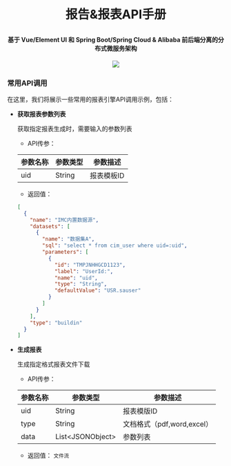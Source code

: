 <h1 align="center" style="margin: 30px 0 30px; font-weight: bold;">报告&报表API手册</h1>
<h4 align="center">基于 Vue/Element UI 和 Spring Boot/Spring Cloud & Alibaba 前后端分离的分布式微服务架构</h4>
<p align="center">
    <a href="http://imc.smartsolutions.com.cn/login"></a>
    <a href="http://imc.smartsolutions.com.cn/login"><img src="https://img.shields.io/badge/IMC-v3.5.0-brightgreen.svg"></a>	
</p>

### 常用API调用

在这里，我们将展示一些常用的报表引擎API调用示例，包括：

- **获取报表参数列表**

  获取指定报表生成时，需要输入的参数列表

  * API传参：

  | 参数名称 | 参数类型 | 参数描述   |
  | -------- | -------- | ---------- |
  | uid      | String   | 报表模板ID |

  * 返回值：

  ```json
  [
    {
      "name": "IMC内置数据源",
      "datasets": [
        {
          "name": "数据集A",
          "sql": "select * from cim_user where uid=:uid",
          "parameters": [
            {
              "id": "TMPJNHHGCD1123",
              "label": "UserId:",
              "name": "uid",
              "type": "String",
              "defaultValue": "USR.sauser"
            }
          ]
        }
      ],
      "type": "buildin"
    }
  ]
  ```

- **生成报表**

  生成指定格式报表文件下载

  * API传参：

  | 参数名称 | 参数类型               | 参数描述                   |
  | -------- | ---------------------- | -------------------------- |
  | uid      | String                 | 报表模版ID                 |
  | type     | String                 | 文档格式（pdf,word,excel） |
  | data     | List&lt;JSONObject&gt; | 参数列表                   |

  * 返回值：
    `文件流`
